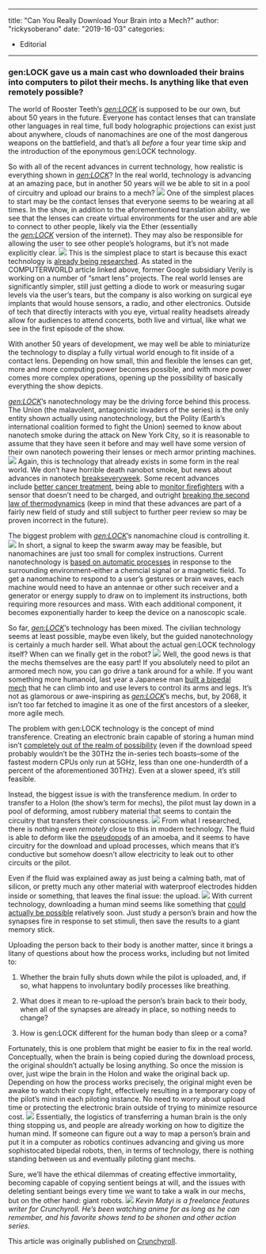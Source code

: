 
---
title: "Can You Really Download Your Brain into a Mech?"
author: "rickysoberano"
date: "2019-16-03"
categories:
- Editorial
---

### gen:LOCK gave us a main cast who downloaded their brains into computers to pilot their mechs. Is anything like that even remotely possible?

The world of Rooster Teeth’s [*gen:LOCK*](https://www.crunchyroll.com/genlock/episode-1-the-pilot-782622?utm_source=editorial_cr&amp;utm_medium=news&amp;utm_campaign=genlock&amp;referrer=editorial_cr_news_genlock) is supposed to be our own, but about 50 years in the future. Everyone has contact lenses that can translate other languages in real time, full body holographic projections can exist just about anywhere, clouds of nanomachines are one of the most dangerous weapons on the battlefield, and that’s all *before* a four year time skip and the introduction of the eponymous gen:LOCK technology.

So with all of the recent advances in current technology, how realistic is everything shown in [*gen:LOCK*](https://www.crunchyroll.com/genlock/episode-1-the-pilot-782622?utm_source=editorial_cr&amp;utm_medium=news&amp;utm_campaign=genlock&amp;referrer=editorial_cr_news_genlock)? In the real world, technology is advancing at an amazing pace, but in another 50 years will we be able to sit in a pool of circuitry and upload our brains to a mech?
![](/wp-content/uploads/2019/03/d99202d974b1191c122ea48392e143251552577849_full.png?w=1170&#038;ssl=1)
One of the simplest places to start may be the contact lenses that everyone seems to be wearing at all times. In the show, in addition to the aforementioned translation ability, we see that the lenses can create virtual environments for the user and are able to connect to other people, likely via the Ether (essentially the [*gen:LOCK*](https://www.crunchyroll.com/genlock/episode-1-the-pilot-782622?utm_source=editorial_cr&amp;utm_medium=news&amp;utm_campaign=genlock&amp;referrer=editorial_cr_news_genlock) version of the internet). They may also be responsible for allowing the user to see other people’s holograms, but it&#8217;s not made explicitly clear.
![](/wp-content/uploads/2019/03/5c9c624fa74ce2ce0e4fce3d4e143a821552577915_full.png?w=1170&#038;ssl=1)
This is the simplest place to start is because this exact technology is [already being researched](https://www.computerworld.com/article/3066870/why-a-smart-contact-lens-is-the-ultimate-wearable.html). As stated in the COMPUTERWORLD article linked above, former Google subsidiary Verily is working on a number of &#8220;smart lens&#8221; projects. The real world lenses are significantly simpler, still just getting a diode to work or measuring sugar levels via the user’s tears, but the company is also working on surgical eye implants that would house sensors, a radio, and other electronics. Outside of tech that directly interacts with you eye, virtual reality headsets already allow for audiences to attend concerts, both live and virtual, like what we see in the first episode of the show.

With another 50 years of development, we may well be able to miniaturize the technology to display a fully virtual world enough to fit inside of a contact lens. Depending on how small, thin and flexible the lenses can get, more and more computing power becomes possible, and with more power comes more complex operations, opening up the possibility of basically everything the show depicts.

[*gen:LOCK*](https://www.crunchyroll.com/genlock/episode-1-the-pilot-782622?utm_source=editorial_cr&amp;utm_medium=news&amp;utm_campaign=genlock&amp;referrer=editorial_cr_news_genlock)’s nanotechnology may be the driving force behind this process. The Union (the malavolent, antagonistic invaders of the series) is the only entity shown actually using nanotechnology, but the Polity (Earth&#8217;s international coalition formed to fight the Union) seemed to know about nanotech smoke during the attack on New York City, so it is reasonable to assume that they have seen it before and may well have some version of their own nanotech powering their lenses or mech armor printing machines.
![](/wp-content/uploads/2019/03/bbff592a9f74465e08cff04f8f4cbacb1552578012_full.png?w=1170&#038;ssl=1)
Again, this is technology that already exists in some form in the real world. We don’t have horrible death nanobot smoke, but news about advances in nanotech [breaks](https://phys.org/news/2019-03-nanotechnology-sunlight-visibility.html)[every](https://www.forbes.com/sites/forbestechcouncil/2019/02/28/nanotechnology-how-small-chips-are-creating-a-bigger-brighter-future/#b3a6fac6f1c7)[week](https://www.mndaily.com/article/2019/02/n-umn-explores-the-future-of-nanotechnology-in-medicine). Some recent advances include [better cancer treatment](https://www.cancer.gov/sites/nano/cancer-nanotechnology/treatment), being able to [monitor firefighters](https://www.sciencedaily.com/releases/2019/03/190301123237.htm) with a sensor that doesn’t need to be charged, and outright [breaking the second law of thermodynamics](https://www.geek.com/chips/a-broken-thermodynamics-law-and-nanotechnology-549022/) (keep in mind that these advances are part of a fairly new field of study and still subject to further peer review so may be proven incorrect in the future).

The biggest problem with [*gen:LOCK*](https://www.crunchyroll.com/genlock/episode-1-the-pilot-782622?utm_source=editorial_cr&amp;utm_medium=news&amp;utm_campaign=genlock&amp;referrer=editorial_cr_news_genlock)’s nanomachine cloud is controlling it.
![](/wp-content/uploads/2019/03/b7c9a6f5ee9ffc566ff21c050b30ad701552578064_full.png?w=1170&#038;ssl=1)
In short, a signal to keep the swarm away may be feasible, but nanomachines are just too small for complex instructions. Current nanotechnology is [based on automatic processes](https://electronics.howstuffworks.com/nanorobot1.htm) in response to the surrounding environment–either a chemcial signal or a magnetic field. To get a nanomachine to respond to a user’s gestures or brain waves, each machine would need to have an antennae or other such receiver and a generator or energy supply to draw on to implement its instructions, both requiring more resources and mass. With each additional component, it becomes exponentially harder to keep the device on a nanoscopic scale.

So far, [*gen:LOCK*](https://www.crunchyroll.com/genlock/episode-1-the-pilot-782622?utm_source=editorial_cr&amp;utm_medium=news&amp;utm_campaign=genlock&amp;referrer=editorial_cr_news_genlock)’s technology has been mixed. The civilian technology seems at least possible, maybe even likely, but the guided nanotechnology is certainly a much harder sell. What about the actual gen:LOCK technology itself? When can we finally get in the robot?
![](/wp-content/uploads/2019/03/403ac6bac4f063a60973e0fe345721791552578120_full.png?w=1170&#038;ssl=1)
Well, the good news is that the mechs themselves are the easy part! If you absolutely need to pilot an armored mech now, you can go drive a tank around for a while. If you want something more humanoid, last year a Japanese man [built a bipedal mech](https://www.reuters.com/article/us-japan-giantrobot/japanese-engineer-builds-giant-robot-to-realize-gundam-dream-idUSKBN1HK0HX) that he can climb into and use levers to control its arms and legs. It’s not as glamorous or awe-inspiring as [*gen:LOCK*](https://www.crunchyroll.com/genlock/episode-1-the-pilot-782622?utm_source=editorial_cr&amp;utm_medium=news&amp;utm_campaign=genlock&amp;referrer=editorial_cr_news_genlock)’s mechs, but, by 2068, it isn&#8217;t too far fetched to imagine it as one of the first ancestors of a sleeker, more agile mech.

The problem with gen:LOCK technology is the concept of mind transference. Creating an electronic brain capable of storing a human mind isn&#8217;t [completely out of the realm of possibility](https://phys.org/news/2018-10-blocks-electronic-brain.html) (even if the download speed probably wouldn’t be the 30THz the in-series tech boasts–some of the fastest modern CPUs only run at 5GHz, less than one one-hunderdth of a percent of the aforementioned 30THz). Even at a slower speed, it&#8217;s still feasible.

Instead, the biggest issue is with the transference medium. In order to transfer to a Holon (the show&#8217;s term for mechs), the pilot must lay down in a pool of deforming, amost rubbery material that seems to contain the circuitry that transfers their consciousness.
![](/wp-content/uploads/2019/03/8664bb76e29a21cf224f4df17e5cc6f81552578172_full.png?w=1170&#038;ssl=1)
From what I researched, there is nothing even *remotely* close to this in modern technology. The fluid is able to deform like the [pseudopods](https://en.wikipedia.org/wiki/Pseudopodia) of an amoeba, and it seems to have circuitry for the download and upload processes, which means that it’s conductive but somehow doesn’t allow electricity to leak out to other circuits or the pilot.

Even if the fluid was explained away as just being a calming bath, mat of silicon, or pretty much any other material with waterproof electrodes hidden inside or something, that leaves the final issue: the upload.
![](/wp-content/uploads/2019/03/2c634f0e0296ce2eff2917186c12cc461552578290_full.png?w=1170&#038;ssl=1)
With current technology, downloading a human mind seems like something that [could actually be possible](https://www.popsci.com/article/science/neuroscientist-who-wants-upload-humanity-computer) relatively soon. Just study a person’s brain and how the synapses fire in response to set stimuli, then save the results to a giant memory stick.

Uploading the person back to their body is another matter, since it brings a litany of questions about how the process works, including but not limited to:

1. Whether the brain fully shuts down while the pilot is uploaded, and, if so, what happens to involuntary bodily processes like breathing.

2. What does it mean to re-upload the person’s brain back to their body, when all of the synapses are already in place, so nothing needs to change?

3. How is gen:LOCK different for the human body than sleep or a coma?

Fortunately, this is one problem that might be easier to fix in the real world. Conceptually, when the brain is being copied during the download process, the original shouldn’t actually be losing anything. So once the mission is over, just wipe the brain in the Holon and wake the original back up. Depending on how the process works precisely, the original might even be awake to watch their copy fight, effectively resulting in a temporary copy of the pilot&#8217;s mind in each piloting instance. No need to worry about upload time or protecting the electronic brain outside of trying to minimize resource cost.
![](/wp-content/uploads/2019/03/7f41c3138e5031222b0c5a6e3ad2e3cc1552578458_full.png?w=1170&#038;ssl=1)
Essentially, the logistics of transferring a human brain is the only thing stopping us, and people are already working on how to digitize the human mind. If someone can figure out a way to map a person’s brain and put it in a computer as robotics continues advancing and giving us more sophistocated bipedal robots, then, in terms of technology, there is nothing standing between us and eventually piloting giant mechs.

Sure, we’ll have the ethical dilemmas of creating effective immortality, becoming capable of copying sentient beings at will, and the issues with deleting sentiant beings every time we want to take a walk in our mechs, but on the other hand: giant robots.
![](/wp-content/uploads/2019/03/096c51e4bddbb176d3172bd49e9c395d1552578525_full.png?w=1170&#038;ssl=1)
*Kevin Matyi is a freelance features writer for Crunchyroll. He&#8217;s been watching anime for as long as he can remember, and his favorite shows tend to be shonen and other action series.*

This article was originally published on [Crunchyroll](https://www.crunchyroll.com/anime-feature/2019/03/15/can-you-really-download-your-brain-into-a-mech).
